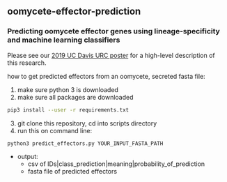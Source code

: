 ## oomycete-effector-prediction

### Predicting oomycete effector genes using lineage-specificity and machine learning classifiers

Please see our [2019 UC Davis URC poster](https://drive.google.com/file/d/1n7ccBZi6c5K6h600u0lF9xnMRiMtKWVa/view?usp=sharing) for a high-level description of this research.


how to get predicted effectors from an oomycete, secreted fasta file:

1) make sure python 3 is downloaded 
2) make sure all packages are downloaded
  ```bash
  pip3 install --user -r requirements.txt
  ```
3) git clone this repository, cd into scripts directory
4) run this on command line:

```python
python3 predict_effectors.py YOUR_INPUT_FASTA_PATH
```

- output:
  - csv of IDs|class_prediction|meaning|probability_of_prediction
  - fasta file of predicted effectors

